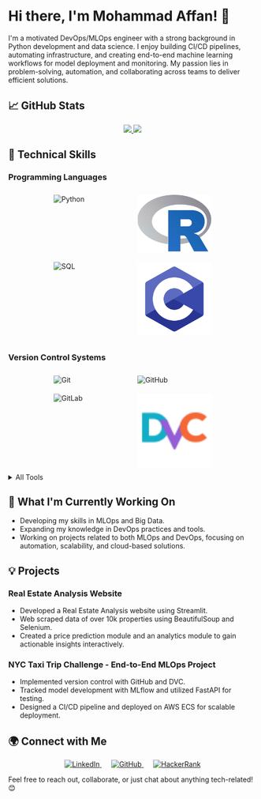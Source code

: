 # Hi there, I'm Mohammad Affan! 👋 

I'm a motivated DevOps/MLOps engineer with a strong background in Python development and data science. I enjoy building CI/CD pipelines, automating infrastructure, and creating end-to-end machine learning workflows for model deployment and monitoring. My passion lies in problem-solving, automation, and collaborating across teams to deliver efficient solutions.

## 📈 GitHub Stats
<div style="text-align:center;">
  <a href="https://github.com/affanm16/github-readme-stats">
    <img src="https://github-readme-stats.vercel.app/api?username=affanm16&show_icons=true&show=reviews,discussions_started,discussions_answered,prs_merged_percentage&theme=dark&ring_color=736cf4&show_owner=true&card_width=500&line_height=33&" style="max-width: 100%; height: auto;" />
  </a>
  <img src="https://github-readme-stats.vercel.app/api/top-langs/?username=affanm16&size_weight=0.5&count_weight=0.5&langs_count=5&theme=radical&title_color=2f80ed&layout=donut-vertical" style="max-width: 100%; height: auto;" />
</div>

## 🔧 Technical Skills

### Programming Languages
<div style="display: flex; flex-wrap: wrap; justify-content: center;">
  <img src="https://cdn.jsdelivr.net/gh/devicons/devicon@latest/icons/python/python-original.svg" alt="Python" style="width: 150px; height: auto; margin: 10px;" />
  <img src="icons/r-programming-language-icon.svg" alt="R" style="width: 150px; height: auto; margin: 10px;" />
  <img src="https://cdn.jsdelivr.net/gh/devicons/devicon@latest/icons/azuresqldatabase/azuresqldatabase-original.svg" alt="SQL" style="width: 150px; height: auto; margin: 10px;" />
  <img src="icons/c-programming.svg" alt="C" style="width: 150px; height: auto; margin: 10px;" />
</div>

### Version Control Systems
<div style="display: flex; flex-wrap: wrap; justify-content: center;">
  <img src="https://cdn.jsdelivr.net/gh/devicons/devicon@latest/icons/git/git-original.svg" alt="Git" style="width: 150px; height: auto; margin: 10px;" />
  <img src="https://cdn.jsdelivr.net/gh/devicons/devicon@latest/icons/github/github-original.svg" alt="GitHub" style="width: 150px; height: auto; margin: 10px;" />
  <img src="https://cdn.jsdelivr.net/gh/devicons/devicon@latest/icons/gitlab/gitlab-original.svg" alt="GitLab" style="width: 150px; height: auto; margin: 10px;" />
  <img src="icons/file-type-dvc.svg" alt="DVC" style="width: 150px; height: auto; margin: 10px;" />
</div>

<details>
  <summary>All Tools</summary>

  ### Libraries & Frameworks
  <div style="display: flex; flex-wrap: wrap; justify-content: center;">
    <img src="https://cdn.jsdelivr.net/gh/devicons/devicon@latest/icons/flask/flask-original.svg" alt="Flask" style="width: 150px; height: auto; margin: 10px;" />
    <img src="https://cdn.jsdelivr.net/gh/devicons/devicon@latest/icons/fastapi/fastapi-plain.svg" alt="FastAPI" style="width: 150px; height: auto; margin: 10px;" />
    <img src="https://cdn.jsdelivr.net/gh/devicons/devicon@latest/icons/numpy/numpy-original.svg" alt="NumPy" style="width: 150px; height: auto; margin: 10px;" />
    <img src="https://cdn.jsdelivr.net/gh/devicons/devicon@latest/icons/pandas/pandas-original.svg" alt="Pandas" style="width: 150px; height: auto; margin: 10px;" />
    <img src="https://cdn.jsdelivr.net/gh/devicons/devicon@latest/icons/scikitlearn/scikitlearn-original.svg" alt="Scikit-Learn" style="width: 150px; height: auto; margin: 10px;" />
    <img src="https://cdn.jsdelivr.net/gh/devicons/devicon@latest/icons/tensorflow/tensorflow-original.svg" alt="TensorFlow" style="width: 150px; height: auto; margin: 10px;" />
    <img src="https://cdn.jsdelivr.net/gh/devicons/devicon@latest/icons/keras/keras-original.svg" alt="Keras" style="width: 150px; height: auto; margin: 10px;" />
    <img src="icons/bs4.png" alt="bs4" style="width: 150px; height: auto; margin: 10px;" />
    <img src="icons/Scrapy--Streamline-Simple-Icons.svg" alt="scrapy" style="width: 150px; height: auto; margin: 10px;" />
    <img src="icons/SpaCy_logo.svg" alt="SpaCy" style="width: 150px; height: auto; margin: 10px;" />
    <img src="icons/hugging-face.svg" alt="HuggingFace" style="width: 150px; height: auto; margin: 10px;" />
    <img src="icons/opencv-icon.svg" alt="OpenCV" style="width: 150px; height: auto; margin: 10px;" />
    <img src="icons/yolo.svg" alt="Yolo" style="width: 150px; height: auto; margin: 10px;" />
    <img src="icons/selenium.svg" alt="Selenium" style="width: 150px; height: auto; margin: 10px;" />
  </div>

  ### MLOps Tools
  <div style="display: flex; flex-wrap: wrap; justify-content: center;">
    <img src="icons/MLflow-Logo.svg" alt="MLFlow" style="width: 150px; height: auto; margin: 10px;" />
    <img src="icons/kubeflow.svg" alt="Kubeflow" style="width: 150px; height: auto; margin: 10px;" />
    <img src="icons/tfx.png" alt="TFX" style="width: 150px; height: auto; margin: 10px;" />
    <img src="https://cdn.jsdelivr.net/gh/devicons/devicon@latest/icons/apacheairflow/apacheairflow-original.svg" alt="Apache Airflow" style="width: 150px; height: auto; margin: 10px;" />
  </div>

  ### Databases & Data Storage
  <div style="display: flex; flex-wrap: wrap; justify-content: center;">
    <img src="https://cdn.jsdelivr.net/gh/devicons/devicon@latest/icons/mysql/mysql-original.svg" alt="MySQL" style="width: 150px; height: auto; margin: 10px;" />
    <img src="https://cdn.jsdelivr.net/gh/devicons/devicon@latest/icons/sqlite/sqlite-original.svg" alt="SQLite" style="width: 150px; height: auto; margin: 10px;" />
    <img src="https://cdn.jsdelivr.net/gh/devicons/devicon@latest/icons/mongodb/mongodb-original.svg" alt="MongoDB" style="width: 150px; height: auto; margin: 10px;" />
    <img src="https://cdn.jsdelivr.net/gh/devicons/devicon@latest/icons/oracle/oracle-original.svg" alt="Oracle" style="width: 150px; height: auto; margin: 10px;" />
  </div>

  ### CI/CD Tools
  <div style="display: flex; flex-wrap: wrap; justify-content: center;">
    <img src="https://cdn.jsdelivr.net/gh/devicons/devicon@latest/icons/githubactions/githubactions-original.svg" alt="GitHub Actions" style="width: 150px; height: auto; margin: 10px;" />
    <img src="https://cdn.jsdelivr.net/gh/devicons/devicon@latest/icons/jenkins/jenkins-original.svg" alt="Jenkins" style="width: 150px; height: auto; margin: 10px;" />
    <img src="https://cdn.jsdelivr.net/gh/devicons/devicon@latest/icons/gitlab/gitlab-original.svg" alt="GitLab" style="width: 150px; height: auto; margin: 10px;" />
  </div>

  ### Containerization & Virtualization
  <div style="display: flex; flex-wrap: wrap; justify-content: center;">
    <img src="https://cdn.jsdelivr.net/gh/devicons/devicon@latest/icons/docker/docker-original.svg" alt="Docker" style="width: 150px; height: auto; margin: 10px;" />
    <img src="https://cdn.jsdelivr.net/gh/devicons/devicon@latest/icons/kubernetes/kubernetes-original.svg" alt="Kubernetes" style="width: 150px; height: auto; margin: 10px;" />
    <img src="https://cdn.jsdelivr.net/gh/devicons/devicon@latest/icons/helm/helm-original.svg" alt="Helm" style="width: 150px; height: auto; margin: 10px;" />
    <img src="https://cdn.jsdelivr.net/gh/devicons/devicon@latest/icons/vsphere/vsphere-original.svg" alt="Vmware-vsphere" style="width: 150px; height: auto; margin: 10px;" />
  </div>

  ### Cloud Services and Hosting
  <div style="display: flex; flex-wrap: wrap; justify-content: center;">
    <img src="https://cdn.jsdelivr.net/gh/devicons/devicon@latest/icons/amazonwebservices/amazonwebservices-original-wordmark.svg" alt="AWS" style="width: 150px; height: auto; margin: 10px;" />
    <img src="https://cdn.jsdelivr.net/gh/devicons/devicon@latest/icons/heroku/heroku-original.svg" alt="Heroku" style="width: 150px; height: auto; margin: 10px;" />
    <img src="https://cdn.jsdelivr.net/gh/devicons/devicon@latest/icons/streamlit/streamlit-original.svg" alt="Streamlit" style="width: 150px; height: auto; margin: 10px;" />
    <img src="https://cdn.jsdelivr.net/gh/devicons/devicon@latest/icons/azure/azure-original.svg" alt="Azure" style="width: 150px; height: auto; margin: 10px;" />
  </div>

  ### Scripting and Automation
  <div style="display: flex; flex-wrap: wrap; justify-content: center;">
    <img src="https://cdn.jsdelivr.net/gh/devicons/devicon@latest/icons/python/python-original.svg" alt="Python" style="width: 150px; height: auto; margin: 10px;" />
    <img src="https://cdn.jsdelivr.net/gh/devicons/devicon@latest/icons/bash/bash-original.svg" alt="Bash" style="width: 150px; height: auto; margin: 10px;" />
    <img src="https://cdn.jsdelivr.net/gh/devicons/devicon@latest/icons/powershell/powershell-original.svg" alt="Powershell" style="width: 150px; height: auto; margin: 10px;" />
  </div>

  ### Monitoring and Logging
  <div style="display: flex; flex-wrap: wrap; justify-content: center;">
    <img src="https://cdn.jsdelivr.net/gh/devicons/devicon@latest/icons/prometheus/prometheus-original.svg" alt="Prometheus" style="width: 150px; height: auto; margin: 10px;" />
    <img src="https://cdn.jsdelivr.net/gh/devicons/devicon@latest/icons/grafana/grafana-original.svg" alt="Grafana" style="width: 150px; height: auto; margin: 10px;" />
    <img src="icons/CloudWatch.svg" alt="CloudWatch" style="width: 150px; height: auto; margin: 10px;" />
  </div>

  ### Visualization Tools
  <div style="display: flex; flex-wrap: wrap; justify-content: center;">
    <img src="icons/tableau.svg" alt="Tableau" style="width: 150px; height: auto; margin: 10px;" />
    <img src="icons/power-bi.svg" alt="PowerBI" style="width: 150px; height: auto; margin: 10px;" />
    <img src="https://cdn.jsdelivr.net/gh/devicons/devicon@latest/icons/matplotlib/matplotlib-original.svg" alt="Matplotlib" style="width: 150px; height: auto; margin: 10px;" />
    <img src="icons/seaborn-1.svg" alt="Seaborn" style="width: 150px; height: auto; margin: 10px;" />
    <img src="https://cdn.jsdelivr.net/gh/devicons/devicon@latest/icons/plotly/plotly-original.svg" alt="Plotly" style="width: 150px; height: auto; margin: 10px;" />
  </div>
</details>

## 🌱 What I'm Currently Working On

- Developing my skills in MLOps and Big Data.
- Expanding my knowledge in DevOps practices and tools.
- Working on projects related to both MLOps and DevOps, focusing on automation, scalability, and cloud-based solutions.

## 💡 Projects
### Real Estate Analysis Website
- Developed a Real Estate Analysis website using Streamlit.
- Web scraped data of over 10k properties using BeautifulSoup and Selenium.
- Created a price prediction module and an analytics module to gain actionable insights interactively.

### NYC Taxi Trip Challenge - End-to-End MLOps Project
- Implemented version control with GitHub and DVC.
- Tracked model development with MLflow and utilized FastAPI for testing.
- Designed a CI/CD pipeline and deployed on AWS ECS for scalable deployment.

## 🌍 Connect with Me
<div style="text-align: center;">
  <a href="https://www.linkedin.com/in/mohammad-affan-wali">
    <img src="https://img.shields.io/badge/LinkedIn-0077B5?style=for-the-badge&logo=linkedin&logoColor=white" alt="LinkedIn" style="max-width: 100%; height: auto;" />
  </a>
  &nbsp;&nbsp;&nbsp;&nbsp;
  <a href="https://github.com/affanm16">
    <img src="https://img.shields.io/badge/GitHub-181717?style=for-the-badge&logo=github&logoColor=white" alt="GitHub" style="max-width: 100%; height: auto;" />
  </a>
  &nbsp;&nbsp;&nbsp;&nbsp;
  <a href="https://www.hackerrank.com/profile/affan24748">
    <img src="https://img.shields.io/badge/HackerRank-2EC866?style=for-the-badge&logo=hackerrank&logoColor=white" alt="HackerRank" style="max-width: 100%; height: auto;" />
  </a>
</div>

Feel free to reach out, collaborate, or just chat about anything tech-related! 😊
